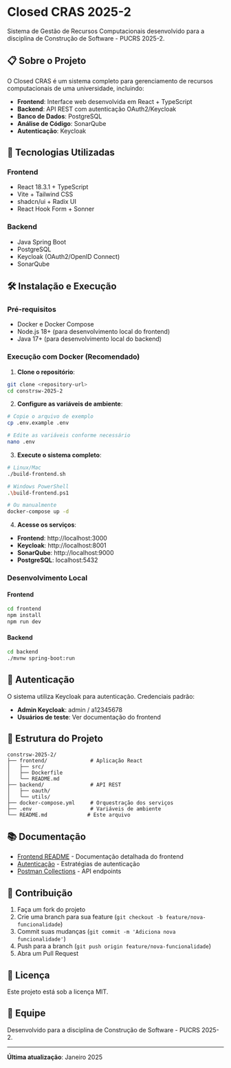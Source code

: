 # Closed CRAS 2025-2

Sistema de Gestão de Recursos Computacionais desenvolvido para a disciplina de Construção de Software - PUCRS 2025-2.

## 📋 Sobre o Projeto

O Closed CRAS é um sistema completo para gerenciamento de recursos computacionais de uma universidade, incluindo:

- **Frontend**: Interface web desenvolvida em React + TypeScript
- **Backend**: API REST com autenticação OAuth2/Keycloak
- **Banco de Dados**: PostgreSQL
- **Análise de Código**: SonarQube
- **Autenticação**: Keycloak

## 🚀 Tecnologias Utilizadas

### Frontend
- React 18.3.1 + TypeScript
- Vite + Tailwind CSS
- shadcn/ui + Radix UI
- React Hook Form + Sonner

### Backend
- Java Spring Boot
- PostgreSQL
- Keycloak (OAuth2/OpenID Connect)
- SonarQube

## 🛠️ Instalação e Execução

### Pré-requisitos

- Docker e Docker Compose
- Node.js 18+ (para desenvolvimento local do frontend)
- Java 17+ (para desenvolvimento local do backend)

### Execução com Docker (Recomendado)

1. **Clone o repositório**:
```bash
git clone <repository-url>
cd constrsw-2025-2
```

2. **Configure as variáveis de ambiente**:
```bash
# Copie o arquivo de exemplo
cp .env.example .env

# Edite as variáveis conforme necessário
nano .env
```

3. **Execute o sistema completo**:
```bash
# Linux/Mac
./build-frontend.sh

# Windows PowerShell
.\build-frontend.ps1

# Ou manualmente
docker-compose up -d
```

4. **Acesse os serviços**:
- **Frontend**: http://localhost:3000
- **Keycloak**: http://localhost:8001
- **SonarQube**: http://localhost:9000
- **PostgreSQL**: localhost:5432

### Desenvolvimento Local

#### Frontend
```bash
cd frontend
npm install
npm run dev
```

#### Backend
```bash
cd backend
./mvnw spring-boot:run
```

## 🔐 Autenticação

O sistema utiliza Keycloak para autenticação. Credenciais padrão:

- **Admin Keycloak**: admin / a12345678
- **Usuários de teste**: Ver documentação do frontend

## 📁 Estrutura do Projeto

```
constrsw-2025-2/
├── frontend/              # Aplicação React
│   ├── src/
│   ├── Dockerfile
│   └── README.md
├── backend/               # API REST
│   ├── oauth/
│   └── utils/
├── docker-compose.yml     # Orquestração dos serviços
├── .env                   # Variáveis de ambiente
└── README.md             # Este arquivo
```

## 📚 Documentação

- [Frontend README](./frontend/README.md) - Documentação detalhada do frontend
- [Autenticação](./frontend/AUTHENTICATION.md) - Estratégias de autenticação
- [Postman Collections](./ConstrSW.postman_collection.json) - API endpoints

## 🤝 Contribuição

1. Faça um fork do projeto
2. Crie uma branch para sua feature (`git checkout -b feature/nova-funcionalidade`)
3. Commit suas mudanças (`git commit -m 'Adiciona nova funcionalidade'`)
4. Push para a branch (`git push origin feature/nova-funcionalidade`)
5. Abra um Pull Request

## 📄 Licença

Este projeto está sob a licença MIT.

## 👥 Equipe

Desenvolvido para a disciplina de Construção de Software - PUCRS 2025-2.

---

**Última atualização**: Janeiro 2025
